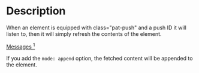 # Description

When an element is equipped with class="pat-push" and a push ID it will listen to, then it will simply refresh the contents of the element.

<a href="/apps/messages/"
   class="pat-push icon-chat"
   data-pat-push="push-id: message_counter; url: /message-counter">
Messages <sup class="counter digit-1">1</sup>
</a>

If you add the `mode: append` option, the fetched content will be appended to the element.
